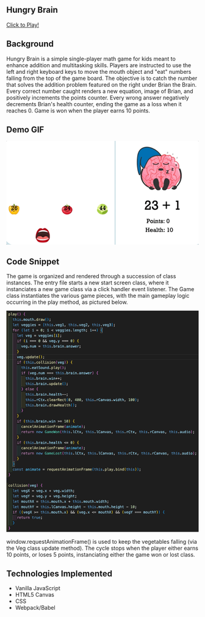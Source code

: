 ## Hungry Brain

[Click to Play!](https://d-tamang.github.io/hungry-brain/)

## Background

Hungry Brain is a simple single-player math game for kids meant to enhance addition and multitasking skills. Players are instructed to use the left and right keyboard keys to move the mouth object and "eat" numbers falling from the top of the game board. The objective is to catch the number that solves the addition problem featured on the right under Brian the Brain. Every correct number caught renders a new equation, image of Brian, and positively increments the points counter. Every wrong answer negatively decrements Brian's health counter, ending the game as a loss when it reaches 0. Game is won when the player earns 10 points.

## Demo GIF

![](./src/assets/images/demo.gif)

## Code Snippet

The game is organized and rendered through a succession of class instances. The entry file starts a new start screen class, where it instanciates a new game class via a click handler event listener. The Game class instantiates the various game pieces, with the main gameplay logic occurring in the play method, as pictured below.

![](./src/assets/images/codesnippet.png)

window.requestAnimationFrame() is used to keep the vegetables falling (via the Veg class update method). The cycle stops when the player either earns 10 points, or loses 5 points, instanciating either the game won or lost class.

## Technologies Implemented

  - Vanilla JavaScript
  - HTML5 Canvas
  - CSS
  - Webpack/Babel